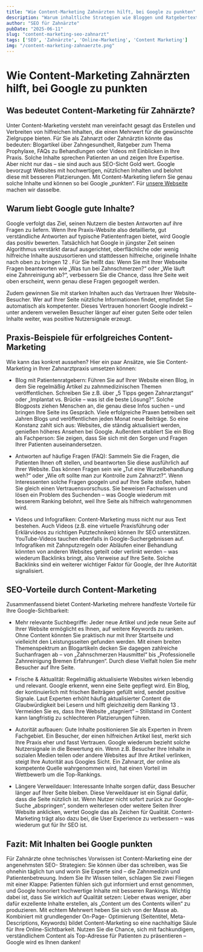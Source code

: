 ```yaml
---
title: "Wie Content-Marketing Zahnärzten hilft, bei Google zu punkten" 
description: "Warum inhaltliche Strategien wie Bloggen und Ratgebertexte für Zahnarztpraxen im SEO so wertvoll sind und wie sie zu besserer Google-Sichtbarkeit führen." 
author: "SEO für Zahnärzte"
pubDate: "2025-06-11" 
slug: "content-marketing-seo-zahnarzt" 
tags: ['SEO', 'Zahnärzte', 'Online-Marketing', 'Content Marketing']
img: "/content-marketing-zahnaerzte.png"
---
```


# Wie Content-Marketing Zahnärzten hilft, bei Google zu punkten

## Was bedeutet Content-Marketing für Zahnärzte?

Unter Content-Marketing versteht man vereinfacht gesagt das Erstellen und Verbreiten von hilfreichen Inhalten, die einen Mehrwert für die gewünschte Zielgruppe bieten. Für Sie als Zahnarzt oder Zahnärztin könnte das bedeuten: Blogartikel über Zahngesundheit, Ratgeber zum Thema Prophylaxe, FAQs zu Behandlungen oder Videos mit Einblicken in Ihre Praxis. Solche Inhalte sprechen Patienten an und zeigen Ihre Expertise. Aber nicht nur das – sie sind auch aus SEO-Sicht Gold wert. Google bevorzugt Websites mit hochwertigen, nützlichen Inhalten und belohnt diese mit besseren Platzierungen. Mit Content-Marketing liefern Sie genau solche Inhalte und können so bei Google „punkten“. Für <a href="/">unsere Webseite </a> machen wir dasselbe.


## Warum liebt Google gute Inhalte?

Google verfolgt das Ziel, seinen Nutzern die besten Antworten auf ihre Fragen zu liefern. Wenn Ihre Praxis-Website also detaillierte, gut verständliche Antworten auf typische Patientenfragen bietet, wird Google das positiv bewerten. Tatsächlich hat Google in jüngster Zeit seinen Algorithmus verstärkt darauf ausgerichtet, oberflächliche oder wenig hilfreiche Inhalte auszusortieren und stattdessen hilfreiche, originelle Inhalte nach oben zu bringen 12 . Für Sie heißt das: Wenn Sie mit Ihrer Webseite Fragen beantworten wie „Was tun bei Zahnschmerzen?“ oder „Wie läuft eine Zahnreinigung ab?“, verbessern Sie die Chance, dass Ihre Seite weit oben erscheint, wenn genau diese Fragen gegoogelt werden.

Zudem gewinnen Sie mit starken Inhalten auch das Vertrauen Ihrer Website-Besucher. Wer auf Ihrer Seite nützliche Informationen findet, empfindet Sie automatisch als kompetenter. Dieses Vertrauen honoriert Google indirekt – unter anderem verweilen Besucher länger auf einer guten Seite oder teilen Inhalte weiter, was positive Nutzersignale erzeugt.

## Praxis-Beispiele für erfolgreiches Content-Marketing

Wie kann das konkret aussehen? Hier ein paar Ansätze, wie Sie Content-Marketing in Ihrer Zahnarztpraxis umsetzen können:

- Blog mit Patientenratgebern: Führen Sie auf Ihrer Website einen Blog, in dem Sie regelmäßig Artikel zu zahnmedizinischen Themen veröffentlichen. Schreiben Sie z.B. über „5 Tipps gegen Zahnarztangst“ oder „Implantat vs. Brücke – was ist die beste Lösung?“. Solche Blogposts ziehen Menschen an, die genau diese Infos suchen – und bringen Ihre Seite ins Gespräch. Viele erfolgreiche Praxen betreiben seit Jahren Blogs und veröffentlichen jeden Monat neue Beiträge. So eine Konstanz zahlt sich aus: Websites, die ständig aktualisiert werden, genießen höheres Ansehen bei Google. Außerdem etabliert Sie ein Blog als Fachperson: Sie zeigen, dass Sie sich mit den Sorgen und Fragen Ihrer Patienten auseinandersetzen.
 
- Antworten auf häufige Fragen (FAQ): Sammeln Sie die Fragen, die Patienten Ihnen oft stellen, und beantworten Sie diese ausführlich auf Ihrer Website. Das können Fragen sein wie „Tut eine Wurzelbehandlung weh?“ oder „Wie oft sollte man zur Kontrolle zum Zahnarzt?“. Wenn Interessenten solche Fragen googeln und auf Ihre Seite stoßen, haben Sie gleich einen Vertrauensvorschuss. Sie beweisen Fachwissen und lösen ein Problem des Suchenden – was Google wiederum mit besserem Ranking belohnt, weil Ihre Seite als hilfreich wahrgenommen wird.

- Videos und Infografiken: Content-Marketing muss nicht nur aus Text bestehen. Auch Videos (z.B. eine virtuelle Praxisführung oder Erklärvideos zu richtigen Putztechniken) können Ihr SEO unterstützen. YouTube-Videos tauchen ebenfalls in Google-Suchergebnissen auf. Infografiken mit Zahnputzregeln oder Abläufen einer Behandlung könnten von anderen Websites geteilt oder verlinkt werden – was wiederum Backlinks bringt, also Verweise auf Ihre Seite. Solche Backlinks sind ein weiterer wichtiger Faktor für Google, der Ihre Autorität signalisiert.

## SEO-Vorteile durch Content-Marketing

Zusammenfassend bietet Content-Marketing mehrere handfeste Vorteile für Ihre Google-Sichtbarkeit:

- Mehr relevante Suchbegriffe: Jeder neue Artikel und jede neue Seite auf Ihrer Website ermöglicht es Ihnen, auf weitere Keywords zu ranken. Ohne Content könnten Sie praktisch nur mit Ihrer Startseite und vielleicht den Leistungsseiten gefunden werden. Mit einem breiten Themenspektrum an Blogartikeln decken Sie dagegen zahlreiche Suchanfragen ab – von „Zahnschmerzen Hausmittel“ bis „Professionelle Zahnreinigung Bremen Erfahrungen“. Durch diese Vielfalt holen Sie mehr Besucher auf Ihre Seite.

- Frische & Aktualität: Regelmäßig aktualisierte Websites wirken lebendig und relevant. Google erkennt, wenn eine Seite gepflegt wird. Ein Blog, der kontinuierlich mit frischen Beiträgen gefüllt wird, sendet positive Signale. Laut Experten erhöht häufig aktualisierter Content die Glaubwürdigkeit bei Lesern und hilft gleichzeitig dem Ranking 13 . Vermeiden Sie es, dass Ihre Website „stagniert“ – Stillstand im Content kann langfristig zu schlechteren Platzierungen führen.

- Autorität aufbauen: Gute Inhalte positionieren Sie als Experten in Ihrem Fachgebiet. Ein Besucher, der einen hilfreichen Artikel liest, merkt sich Ihre Praxis eher und fasst Vertrauen. Google wiederum bezieht solche Nutzersignale in die Bewertung ein. Wenn z.B. Besucher Ihre Inhalte in sozialen Medien teilen oder andere Websites auf Ihre Artikel verlinken, steigt Ihre Autorität aus Googles Sicht. Ein Zahnarzt, der online als kompetente Quelle wahrgenommen wird, hat einen Vorteil im Wettbewerb um die Top-Rankings.

- Längere Verweildauer: Interessante Inhalte sorgen dafür, dass Besucher länger auf Ihrer Seite bleiben. Diese Verweildauer ist ein Signal dafür, dass die Seite nützlich ist. Wenn Nutzer nicht sofort zurück zur Google-Suche „abspringen“, sondern weiterlesen oder weitere Seiten Ihrer Website anklicken, wertet Google das als Zeichen für Qualität. Content-Marketing trägt also dazu bei, die User Experience zu verbessern – was wiederum gut für Ihr SEO ist.

## Fazit: Mit Inhalten bei Google punkten

Für Zahnärzte ohne technisches Vorwissen ist Content-Marketing eine der angenehmsten SEO- Strategien: Sie können über das schreiben, was Sie ohnehin täglich tun und worin Sie Experte sind – die Zahnmedizin und Patientenbetreuung. Indem Sie Ihr Wissen teilen, schlagen Sie zwei Fliegen mit einer
Klappe: Patienten fühlen sich gut informiert und ernst genommen, und Google honoriert hochwertige Inhalte mit besseren Rankings. Wichtig dabei ist, dass Sie wirklich auf Qualität setzen: Lieber etwas weniger, aber dafür exzellente Inhalte erstellen, als „Content um des Contents willen“ zu produzieren. Mit echtem Mehrwert heben Sie sich von der Masse ab. Kombiniert mit grundlegender On-Page- Optimierung (Seitentitel, Meta-Descriptions, Keywords) bildet Content-Marketing so eine nachhaltige Säule für Ihre Online-Sichtbarkeit. Nutzen Sie die Chance, sich mit fachkundigem, verständlichem Content als Top-Adresse für Patienten zu präsentieren – Google wird es Ihnen danken!
